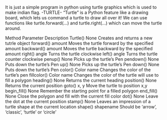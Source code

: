 It is just a simple program in python using turtle graphics which is used to make indian flag. -TURTLE- “Turtle” is a Python feature like a drawing board, which lets us command a turtle to draw all over it! We can use functions like turtle.forward(…) and turtle.right(…) which can move the turtle around.

Method Parameter Description Turtle() None Creates and returns a new tutrle object forward() amount Moves the turtle forward by the specified amount backward() amount Moves the turtle backward by the specified amount right() angle Turns the turtle clockwise left() angle Turns the turtle counter clockwise penup() None Picks up the turtle’s Pen pendown() None Puts down the turtle’s Pen up() None Picks up the turtle’s Pen down() None Puts down the turtle’s Pen color() Color name Changes the color of the turtle’s pen fillcolor() Color name Changes the color of the turtle will use to fill a polygon heading() None Returns the current heading position() None Returns the current position goto() x, y Move the turtle to position x,y begin_fill() None Remember the starting point for a filled polygon end_fill() None Close the polygon and fill with the current fill color dot() None Leave the dot at the current position stamp() None Leaves an impression of a turtle shape at the current location shape() shapename Should be ‘arrow’, ‘classic’, ‘turtle’ or ‘circle’
